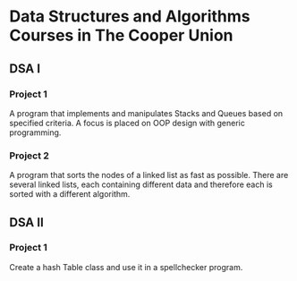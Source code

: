 # Data Structures and Algorithms Courses in The Cooper Union

## DSA I
### Project 1
A program that implements and manipulates Stacks and Queues based on specified criteria. A focus is placed on OOP design with generic programming.

### Project 2
A program that sorts the nodes of a linked list as fast as possible. There are several linked lists, each containing different data and therefore each is sorted with a different algorithm.

## DSA II
### Project 1
Create a hash Table class and use it in a spellchecker program.
